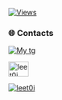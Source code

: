 [![Views](https://komarev.com/ghpvc/?username=snipear&label=Profile%20views&color=202055&style=for-the-badge)](https://github.com/snipear)
### 🌐 Contacts
[![My tg](https://img.shields.io/badge/-MyTG-090909?style=for-the-badge&logo=telegram)](https://t.me/rancked)
<p align="left">
<a href="https://twitter.com/leet0i" target="blank"><img align="center" src="https://raw.githubusercontent.com/rahuldkjain/github-profile-readme-generator/master/src/images/icons/Social/twitter.svg" alt="leet0i" height="30" width="40" /></a>
</p>
<p align="left"> <a href="https://twitter.com/leet0i" target="blank"><img src="https://img.shields.io/twitter/follow/leet0i?logo=twitter&style=for-the-badge" alt="leet0i" /></a> </p>
